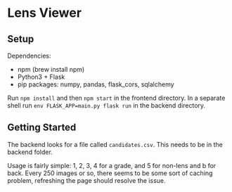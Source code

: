 # Lens Viewer

## Setup

Dependencies:
* npm (brew install npm)
* Python3 + Flask
* pip packages: numpy, pandas, flask_cors, sqlalchemy

Run `npm install` and then `npm start` in the frontend directory. In a separate shell run `env FLASK_APP=main.py flask run` in the backend directory.

## Getting Started
The backend looks for a file called `candidates.csv`. This needs to be in the backend folder.

Usage is fairly simple: 1, 2, 3, 4 for a grade, and 5 for non-lens and b for back. Every 250 images or so, there seems to be some sort of caching problem, refreshing the page should resolve the issue.
